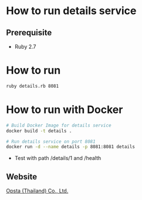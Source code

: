# How to run details service
## Prerequisite

* Ruby 2.7

# How to run

```bash
ruby details.rb 8081
```

# How to run with Docker

```bash
# Build Docker Image for details service
docker build -t details .

# Run details service on port 8081
docker run -d --name details -p 8081:8081 details
```
* Test with path /details/1 and /health

## Website

[Opsta (Thailand) Co., Ltd.](https://www.opsta.co.th)